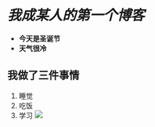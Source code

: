 # *我成某人的第一个博客*
* **今天是圣诞节**
* **天气很冷**
## 我做了三件事情
1. 睡觉
1. 吃饭
1. 学习
![]( https://ss2.bdstatic.com/70cFvnSh_Q1YnxGkpoWK1HF6hhy/it/u=941377729,3652576967&fm=26&gp=0.jpg )

